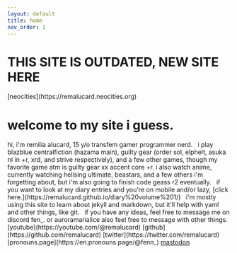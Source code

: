 ```yaml
---
layout: default
title: home
nav_order: 1
---
```


<h1>THIS SITE IS OUTDATED, NEW SITE HERE</h1>
[neocities](https://remalucard.neocities.org)
&nbsp;
<h1>welcome to my site i guess.</h1>
hi, i'm remilia alucard, 15 y/o transfem gamer programmer nerd.  
&nbsp;  
i play blazblue centralfiction (hazama main), guilty gear (order sol, elphelt, asuka r♯ in +r, xrd, and strive respectively), and a few other games, though my favorite game atm is guilty gear xx accent core +r.  
i also watch anime, currently watching hellsing ultimate, beastars, and a few others i'm forgetting about, but i'm also going to finish code geass r2 eventually.  
&nbsp;  
if you want to look at my diary entries and you're on mobile and/or lazy, [click here.](https://remalucard.github.io/diary%20volume%201/)  
&nbsp;  
i'm mostly using this site to learn about jekyll and markdown, but it'll help with yaml and other things, like git.  
&nbsp;  
if you have any ideas, feel free to message me on discord  
fen_. or auroramarialice  
also feel free to message with other things.  
[youtube](https://youtube.com/@remalucard)  
[github](https://github.com/remalucard)  
[twitter](https://twitter.com/remalucard)  
[pronouns.page](https://en.pronouns.page/@fenn_)  
<a rel="me" href="https://sakurajima.moe/@remilia">mastodon</a>
